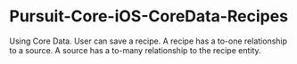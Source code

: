 # Pursuit-Core-iOS-CoreData-Recipes

Using Core Data. User can save a recipe. A recipe has a to-one relationship to a source. A source has a to-many relationship to the recipe entity.
